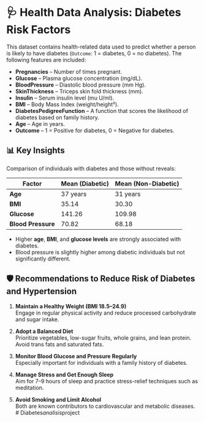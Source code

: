 
# 🩺 Health Data Analysis: Diabetes Risk Factors

This dataset contains health-related data used to predict whether a person is likely to have diabetes (`Outcome`: 1 = diabetes, 0 = no diabetes). The following features are included:

- **Pregnancies** – Number of times pregnant.
- **Glucose** – Plasma glucose concentration (mg/dL).
- **BloodPressure** – Diastolic blood pressure (mm Hg).
- **SkinThickness** – Triceps skin fold thickness (mm).
- **Insulin** – Serum insulin level (mu U/ml).
- **BMI** – Body Mass Index (weight/height²).
- **DiabetesPedigreeFunction** – A function that scores the likelihood of diabetes based on family history.
- **Age** – Age in years.
- **Outcome** – 1 = Positive for diabetes, 0 = Negative for diabetes.

## 📊 Key Insights

Comparison of individuals with diabetes and those without reveals:

| Factor            | Mean (Diabetic) | Mean (Non-Diabetic) |
|------------------|-----------------|---------------------|
| **Age**           | 37 years        | 31 years            |
| **BMI**           | 35.14           | 30.30               |
| **Glucose**       | 141.26          | 109.98              |
| **Blood Pressure**| 70.82           | 68.18               |

- Higher **age**, **BMI**, and **glucose levels** are strongly associated with diabetes.
- Blood pressure is slightly higher among diabetic individuals but not significantly different.

## 🛡️ Recommendations to Reduce Risk of Diabetes and Hypertension

1. **Maintain a Healthy Weight (BMI 18.5–24.9)**  
   Engage in regular physical activity and reduce processed carbohydrate and sugar intake.

2. **Adopt a Balanced Diet**  
   Prioritize vegetables, low-sugar fruits, whole grains, and lean protein. Avoid trans fats and saturated fats.

3. **Monitor Blood Glucose and Pressure Regularly**  
   Especially important for individuals with a family history of diabetes.

4. **Manage Stress and Get Enough Sleep**  
   Aim for 7–9 hours of sleep and practice stress-relief techniques such as meditation.

5. **Avoid Smoking and Limit Alcohol**  
   Both are known contributors to cardiovascular and metabolic diseases.
#   D i a b e t e s _ a n a l i s i s _ p r o j e c t  
 